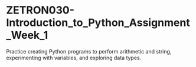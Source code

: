 # ZETRON030-Introduction_to_Python_Assignment_Week_1
Practice creating Python programs to perform arithmetic and string, experimenting with variables, and exploring data types.
